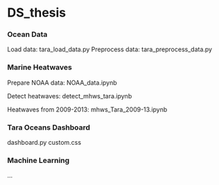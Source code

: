 # DS_thesis

### Ocean Data
Load data: tara_load_data.py
Preprocess data: tara_preprocess_data.py

### Marine Heatwaves
Prepare NOAA data: NOAA_data.ipynb

Detect heatwaves: detect_mhws_tara.ipynb

Heatwaves from 2009-2013: mhws_Tara_2009-13.ipynb

### Tara Oceans Dashboard
dashboard.py
custom.css

### Machine Learning
...
